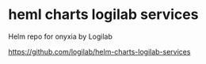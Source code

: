 # heml charts logilab services

Helm repo for onyxia by Logilab

https://github.com/logilab/helm-charts-logilab-services
